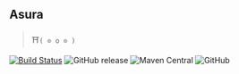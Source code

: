 ## Asura

> ⛩`( ⊙ o ⊙ )`

[![Build Status](https://travis-ci.com/ojlm/asura.svg?branch=master)](https://travis-ci.com/ojlm/asura)
![GitHub release](https://img.shields.io/github/release/ojlm/asura.svg)
![Maven Central](https://img.shields.io/maven-metadata/v/http/central.maven.org/maven2/cc/akkaha/asura-core_2.12/maven-metadata.xml.svg)
![GitHub](https://img.shields.io/github/license/ojlm/asura.svg)

